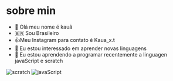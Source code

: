 # sobre min
- 👋 Olá meu nome é kauã
- 🇧🇷 Sou Brasileiro
- :+1:Meu Instagram para contato é Kaua_x.t
- 👀 Eu estou interessado em aprender novas linguagens
- 🌱 Eu estou aprendendo a programar recentemente a linguagen javaScript e scratch

 ![scratch](https://img.shields.io/badge/Scratch-4D97FF?style=for-the-badge&logo=Scratch&logoColor=white)
 ![javaScript](https://img.shields.io/badge/JavaScript-323330?style=for-the-badge&logo=javascript&logoColor=F7DF1E)
